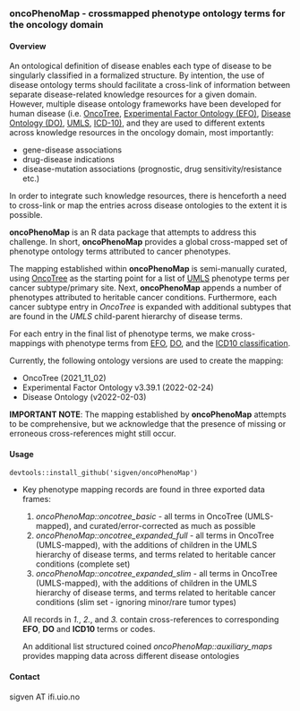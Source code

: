 ### oncoPhenoMap - crossmapped phenotype ontology terms for the oncology domain

#### Overview

An ontological definition of disease enables each type of disease to be singularly classified in a formalized structure. By intention, the use of disease ontology terms should facilitate a cross-link of information between separate disease-related knowledge resources for a given domain. However, multiple disease ontology frameworks have been developed for human disease (i.e. [OncoTree](http://oncotree.mskcc.org/#/home), [Experimental Factor Ontology (EFO)](https://github.com/EBISPOT/efo), [Disease Ontology (DO)](https://github.com/DiseaseOntology/HumanDiseaseOntology), [UMLS](https://www.ncbi.nlm.nih.gov/medgen/), [ICD-10)](https://www.who.int/standards/classifications/classification-of-diseases), and they are used to different extents across knowledge resources in the oncology domain, most importantly:

-   gene-disease associations
-   drug-disease indications
-   disease-mutation associations (prognostic, drug sensitivity/resistance etc.)

In order to integrate such knowledge resources, there is henceforth a need to cross-link or map the entries across disease ontologies to the extent it is possible.

**oncoPhenoMap** is an R data package that attempts to address this challenge. In short, **oncoPhenoMap** provides a global cross-mapped set of phenotype ontology terms attributed to cancer phenotypes.

The mapping established within **oncoPhenoMap** is semi-manually curated, using [OncoTree](http://oncotree.mskcc.org/#/home) as the starting point for a list of [UMLS](https://www.ncbi.nlm.nih.gov/medgen/) phenotype terms per cancer subtype/primary site. Next, **oncoPhenoMap** appends a number of phenotypes attributed to heritable cancer conditions. Furthermore, each cancer subtype entry in *OncoTree* is expanded with additional subtypes that are found in the *UMLS* child-parent hierarchy of disease terms.

For each entry in the final list of phenotype terms, we make cross-mappings with phenotype terms from [EFO](https://github.com/EBISPOT/efo), [DO](https://disease-ontology.org/), and the [ICD10 classification](https://www.who.int/standards/classifications/classification-of-diseases).

Currently, the following ontology versions are used to create the mapping:

-   OncoTree (2021_11_02)
-   Experimental Factor Ontology v3.39.1 (2022-02-24)
-   Disease Ontology (v2022-02-03)

**IMPORTANT NOTE**: The mapping established by **oncoPhenoMap** attempts to be comprehensive, but we acknowledge that the presence of missing or erroneous cross-references might still occur.

#### Usage

`devtools::install_github('sigven/oncoPhenoMap')`

-   Key phenotype mapping records are found in three exported data frames:

    1.  *oncoPhenoMap::oncotree_basic* - all terms in OncoTree (UMLS-mapped), and curated/error-corrected as much as possible
    2.  *oncoPhenoMap::oncotree_expanded_full* - all terms in OncoTree (UMLS-mapped), with the additions of children in the UMLS hierarchy of disease terms, and terms related to heritable cancer conditions (complete set)
    3.  *oncoPhenoMap::oncotree_expanded_slim* - all terms in OncoTree (UMLS-mapped), with the additions of children in the UMLS hierarchy of disease terms, and terms related to heritable cancer conditions (slim set - ignoring minor/rare tumor types)

    All records in *1.*, *2.*, and *3.* contain cross-references to corresponding **EFO**, **DO** and **ICD10** terms or codes.

    An additional list structured coined *oncoPhenoMap::auxiliary_maps* provides mapping data across different disease ontologies

#### Contact

sigven AT ifi.uio.no
